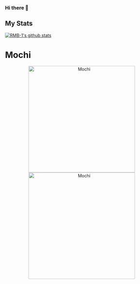 ### Hi there 👋


## My Stats

[![RMB-1's github stats](https://github-readme-stats.vercel.app/api?username=RMB-1&count_private=true&include_all_commits=true&theme=tokyonight)](https://github.com/RMB-1)


# Mochi

<p align="center">
  <a href="https://botlist.me/bots/804376212138098750">
    <img src="https://botlist.me/api/v1/embed/804376212138098750" alt="Mochi" width="350">
  <a href="https://top.gg/bot/804376212138098750">
    <img src="https://top.gg/api/widget/804376212138098750.svg" alt="Mochi" width="350" />
  </a>
</p>
